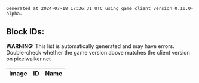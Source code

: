 `Generated at 2024-07-18 17:36:31 UTC using game client version 0.10.0-alpha.`
## Block IDs:
**WARNING:** This list is automatically generated and may have errors. Double-check whether the game version above matches the client version on pixelwalker.net

|Image|ID|Name|
|---|---|---|
